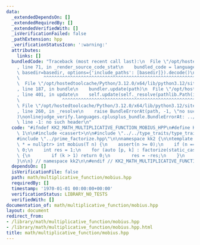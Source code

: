 ```yaml
---
data:
  _extendedDependsOn: []
  _extendedRequiredBy: []
  _extendedVerifiedWith: []
  _isVerificationFailed: false
  _pathExtension: hpp
  _verificationStatusIcon: ':warning:'
  attributes:
    links: []
  bundledCode: "Traceback (most recent call last):\n  File \"/opt/hostedtoolcache/Python/3.12.0/x64/lib/python3.12/site-packages/onlinejudge_verify/documentation/build.py\"\
    , line 71, in _render_source_code_stat\n    bundled_code = language.bundle(stat.path,\
    \ basedir=basedir, options={'include_paths': [basedir]}).decode()\n          \
    \         ^^^^^^^^^^^^^^^^^^^^^^^^^^^^^^^^^^^^^^^^^^^^^^^^^^^^^^^^^^^^^^^^^^^^^^^^^^^^^^^^^\n\
    \  File \"/opt/hostedtoolcache/Python/3.12.0/x64/lib/python3.12/site-packages/onlinejudge_verify/languages/cplusplus.py\"\
    , line 187, in bundle\n    bundler.update(path)\n  File \"/opt/hostedtoolcache/Python/3.12.0/x64/lib/python3.12/site-packages/onlinejudge_verify/languages/cplusplus_bundle.py\"\
    , line 401, in update\n    self.update(self._resolve(pathlib.Path(included), included_from=path))\n\
    \                ^^^^^^^^^^^^^^^^^^^^^^^^^^^^^^^^^^^^^^^^^^^^^^^^^^^^^^^^^\n \
    \ File \"/opt/hostedtoolcache/Python/3.12.0/x64/lib/python3.12/site-packages/onlinejudge_verify/languages/cplusplus_bundle.py\"\
    , line 260, in _resolve\n    raise BundleErrorAt(path, -1, \"no such header\"\
    )\nonlinejudge_verify.languages.cplusplus_bundle.BundleErrorAt: ../../type_traits/type_traits.hpp:\
    \ line -1: no such header\n"
  code: "#ifndef KK2_MATH_MULTIPLICATIVE_FUNCTION_MOBIUS_HPP\n#define KK2_MATH_MULTIPLICATIVE_FUNCTION_MOBIUS_HPP\
    \ 1\n\n#include <cassert>\n\n#include \"../../type_traits/type_traits.hpp\"\n\
    #include \"../prime_factorize.hpp\"\n\nnamespace kk2 {\n\ntemplate <class T, is_integral_t<T>\
    \ * = nullptr> int mobius(T n) {\n    assert(n >= 0);\n    if (n == 0) return\
    \ 0;\n    int res = 1;\n    for (auto [p, k] : factorize(static_cast<long long>(n)))\
    \ {\n        if (k > 1) return 0;\n        res = -res;\n    }\n    return res;\n\
    }\n\n} // namespace kk2\n\n#endif // KK2_MATH_MULTIPLICATIVE_FUNCTION_MOBIUS_HPP\n"
  dependsOn: []
  isVerificationFile: false
  path: math/multiplicative_function/mobius.hpp
  requiredBy: []
  timestamp: '1970-01-01 00:00:00+00:00'
  verificationStatus: LIBRARY_NO_TESTS
  verifiedWith: []
documentation_of: math/multiplicative_function/mobius.hpp
layout: document
redirect_from:
- /library/math/multiplicative_function/mobius.hpp
- /library/math/multiplicative_function/mobius.hpp.html
title: math/multiplicative_function/mobius.hpp
---
```

